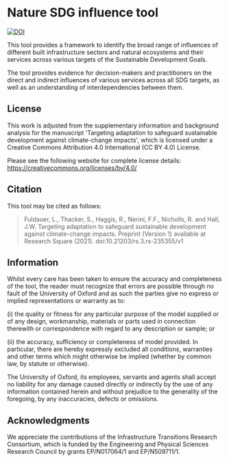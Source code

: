 # Nature SDG influence tool

[![DOI](https://zenodo.org/badge/373804035.svg)](https://zenodo.org/badge/latestdoi/373804035)

This tool provides a framework to identify the broad range of influences of
different built infrastructure sectors and natural ecosystems and their services
across various targets of the Sustainable Development Goals.

The tool provides evidence for decision-makers and practitioners on the direct
and indirect influences of various services across all SDG targets, as well as
an understanding of interdependencies between them.

## License

This work is adjusted from the supplementary information and background analysis
for the manuscript 'Targeting adaptation to safeguard sustainable development
against climate-change impacts', which is licensed under a Creative Commons
Attribution 4.0 International (CC BY 4.0) License.

Please see the following website for complete license details:
https://creativecommons.org/licenses/by/4.0/

## Citation

This tool may be cited as follows:

> Fuldauer, L., Thacker, S., Haggis, R., Nerini, F.F., Nicholls, R. and Hall,
> J.W. Targeting adaptation to safeguard sustainable development against
> climate-change impacts. Preprint (Version 1) available at Research Square
> (2021). doi:10.21203/rs.3.rs-235355/v1

## Information

Whilst every care has been taken to ensure the accuracy and completeness of the
tool, the reader must recognize that errors are possible through no fault of the
University of Oxford and as such the parties give no express or implied
representations or warranty as to:

(i) the quality or fitness for any particular purpose of the model supplied or
of any design, workmanship, materials or parts used in connection therewith or
correspondence with regard to any description or sample; or

(ii) the accuracy, sufficiency or completeness of model provided. In particular,
there are hereby expressly excluded all conditions, warranties and other terms
which might otherwise be implied (whether by common law, by statute or
otherwise).

The University of Oxford, its employees, servants and agents shall accept no
liability for any damage caused directly or indirectly by the use of any
information contained herein and without prejudice to the generality of the
foregoing, by any inaccuracies, defects or omissions.
 
## Acknowledgments

We appreciate the contributions of the Infrastructure Transitions Research
Consortium, which is funded by the Engineering and Physical Sciences Research
Council by grants EP/N017064/1 and EP/N509711/1.
